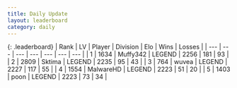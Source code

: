 ```yaml
---
title: Daily Update
layout: leaderboard
category: daily
---
```


{: .leaderboard}
| Rank | LV | Player | Division | Elo | Wins | Losses |
| --- | --- | --- | --- | --- | --- | --- |
| <span data-change="2">1</span> | 1634 | <span title="ID: 720567">Muffy342</span> | LEGEND | <span data-change="35">2256</span> | <span data-change="15">181</span> | <span data-change="5">93</span> |
| <span data-change="18">2</span> | 2809 | <span title="ID: 353063">Sktima</span> | LEGEND | <span data-change="100">2235</span> | <span data-change="18">95</span> | <span data-change="5">43</span> |
| <span data-change="-1">3</span> | 764 | <span title="ID: 740957">wuvea</span> | LEGEND | <span data-change="-11">2227</span> | <span data-change="0">117</span> | <span data-change="1">55</span> |
| <span data-change="2">4</span> | 1554 | <span title="ID: 261794">MalwareHD</span> | LEGEND | <span data-change="13">2223</span> | <span data-change="3">51</span> | <span data-change="1">20</span> |
| <span data-change="-4">5</span> | 1403 | <span title="ID: 540690">poon</span> | LEGEND | <span data-change="-15">2223</span> | <span data-change="2">73</span> | <span data-change="3">34</span> |